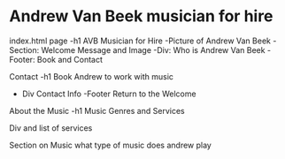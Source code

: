 # Andrew Van Beek musician for hire

index.html page
-h1  AVB Musician for Hire
-Picture of Andrew Van Beek
-Section: Welcome Message and Image
-Div: Who is Andrew Van Beek
-Footer:  Book and Contact

Contact
-h1 Book Andrew to work with music

- Div Contact Info
-Footer Return to the Welcome

About the Music
-h1 Music Genres and Services

Div and list of services

Section on Music 
what type of music does andrew play

